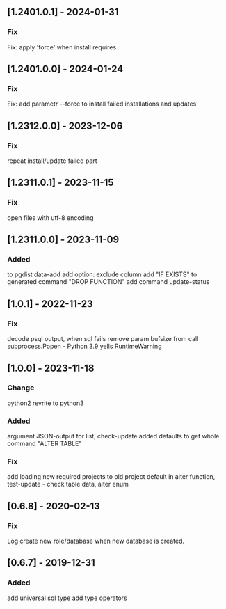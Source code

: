 ## [1.2401.0.1] - 2024-01-31

### Fix
Fix: apply 'force' when install requires

## [1.2401.0.0] - 2024-01-24

### Fix
Fix: add parametr --force to install failed installations and updates

## [1.2312.0.0] - 2023-12-06

### Fix
repeat install/update failed part


## [1.2311.0.1] - 2023-11-15

### Fix
open files with utf-8 encoding


## [1.2311.0.0] - 2023-11-09

### Added
to pgdist data-add add option: exclude column
add "IF EXISTS" to generated command "DROP FUNCTION"
add command update-status

## [1.0.1] - 2022-11-23

### Fix
decode psql output, when sql fails
remove param bufsize from call subprocess.Popen - Python 3.9 yells RuntimeWarning

## [1.0.0] - 2023-11-18

### Change
python2 revrite to python3

### Added
argument JSON-output for list, check-update
added defaults to get whole command "ALTER TABLE"

### Fix
add loading new required projects to old project
default in alter function, test-update - check table data, alter enum


## [0.6.8] - 2020-02-13

### Fix
Log create new role/database when new database is created.

## [0.6.7] - 2019-12-31

### Added
add universal sql type
add type operators
